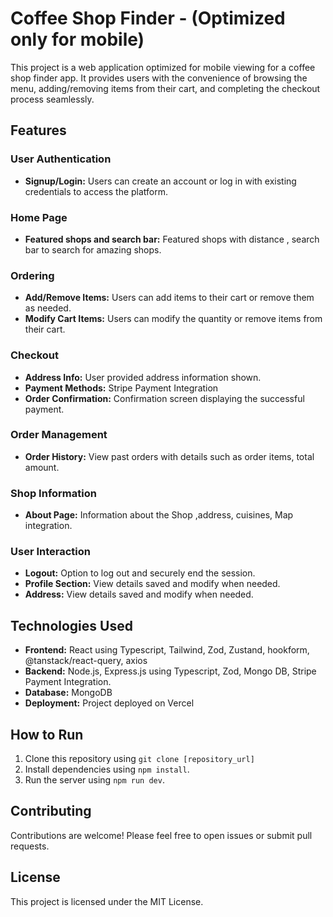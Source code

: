 # Coffee Shop Finder - (Optimized only for mobile)

This project is a web application optimized for mobile viewing for a coffee shop finder app. It provides users with the convenience of browsing the menu, adding/removing items from their cart,  and completing the checkout process seamlessly.

## Features

### User Authentication
- **Signup/Login:** Users can create an account or log in with existing credentials to access the platform.

### Home Page
- **Featured shops and search bar:** Featured shops with distance , search bar to search for amazing shops.

### Ordering
- **Add/Remove Items:** Users can add items to their cart or remove them as needed.
- **Modify Cart Items:** Users can modify the quantity or remove items from their cart.

### Checkout
- **Address Info:** User provided address information shown.
- **Payment Methods:** Stripe Payment Integration
- **Order Confirmation:** Confirmation screen displaying the successful payment.

### Order Management
- **Order History:** View past orders with details such as order items, total amount.


### Shop Information
- **About Page:** Information about the Shop ,address, cuisines, Map integration.

### User Interaction
- **Logout:** Option to log out and securely end the session.
- **Profile Section:** View details saved and modify when needed.
- **Address:** View details saved and modify when needed.


## Technologies Used
- **Frontend:** React using Typescript, Tailwind, Zod, Zustand, hookform, @tanstack/react-query, axios
- **Backend:** Node.js, Express.js using Typescript, Zod, Mongo DB, Stripe Payment Integration.
- **Database:** MongoDB
- **Deployment:** Project deployed on Vercel


## How to Run
1. Clone this repository using `git clone [repository_url]`
2. Install dependencies using `npm install`.
4. Run the server using `npm run dev`.

## Contributing
Contributions are welcome! Please feel free to open issues or submit pull requests.

## License
This project is licensed under the MIT License.

